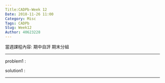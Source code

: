 ```yaml
---
Title:CADPb-Week 12
Date: 2018-11-26 11:00
Category: Misc
Tags: CADPb
Slug: Week12
Author: 40623228
---
```


當週課程內容:
期中自評
期末分組
<!-- PELICAN_END_SUMMARY -->

----
problem1 : 

solution1 : 

----





